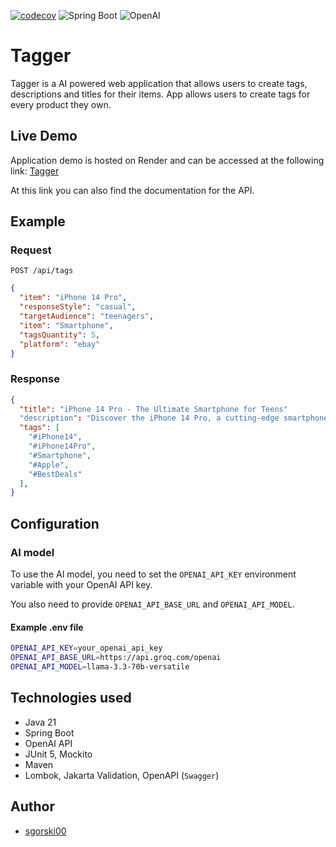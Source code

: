 [![codecov](https://codecov.io/gh/sgorski00/Tagger/graph/badge.svg?token=D8F3ILZU6X)](https://codecov.io/gh/sgorski00/Tagger)
![Spring Boot](https://img.shields.io/badge/Spring%20Boot-6DB33F?logo=spring-boot&logoColor=white)
![OpenAI](https://img.shields.io/badge/OpenAI-412991?logo=openai&logoColor=white)

# Tagger

Tagger is a AI powered web application that allows users to create tags, descriptions and titles for their items.
App allows users to create tags for every product they own.

## Live Demo

Application demo is hosted on Render and can be accessed at the following link:
[Tagger](https://tagger-kohq.onrender.com)

At this link you can also find the documentation for the API.

## Example

### Request
`POST /api/tags`

```json
{
  "item": "iPhone 14 Pro",
  "responseStyle": "casual",
  "targetAudience": "teenagers",
  "item": "Smartphone",
  "tagsQuantity": 5,
  "platform": "ebay"
}
```

### Response
```json
{
  "title": "iPhone 14 Pro - The Ultimate Smartphone for Teens"
  "description": "Discover the iPhone 14 Pro, a cutting-edge smartphone designed for teenagers. With its sleek design and advanced features, it's the perfect device for staying connected and entertained.",
  "tags": [
    "#iPhone14",
    "#iPhone14Pro",
    "#Smartphone",
    "#Apple",
    "#BestDeals"
  ],
}
```

## Configuration

### AI model
To use the AI model, you need to set the `OPENAI_API_KEY` environment variable with your OpenAI API key. 

You also need to provide `OPENAI_API_BASE_URL` and `OPENAI_API_MODEL`.

#### Example .env file
```bash
OPENAI_API_KEY=your_openai_api_key
OPENAI_API_BASE_URL=https://api.groq.com/openai
OPENAI_API_MODEL=llama-3.3-70b-versatile
```

## Technologies used

- Java 21
- Spring Boot
- OpenAI API
- JUnit 5, Mockito
- Maven
- Lombok, Jakarta Validation, OpenAPI (`Swagger`)

## Author

- [sgorski00](https://github.com/sgorski00)
